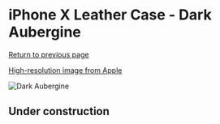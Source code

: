 # iPhone X Leather Case - Dark Aubergine

[Return to previous page](/iphone_x)

[High-resolution image from Apple](https://store.storeimages.cdn-apple.com/8756/as-images.apple.com/is/MQTG2?wid=4500&hei=4500&fmt=png)

<div style="width: 500px"><img src="/everyphone/MQTG2.png" alt="Dark Aubergine"></div>

## Under construction
